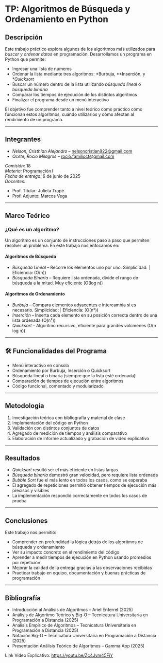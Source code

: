 # TP: Algoritmos de Búsqueda y Ordenamiento en Python

## Descripción

Este trabajo práctico explora algunos de los algoritmos más utilizados para *buscar y ordenar datos* en programación. Desarrollamos un programa en Python que permite:

- Ingresar una lista de números
- Ordenar la lista mediante tres algoritmos: *Burbuja, **Inserción, y **Quicksort*
- Buscar un número dentro de la lista utilizando *búsqueda lineal* o *búsqueda binaria*
- Comparar los tiempos de ejecución de los distintos algoritmos
- Finalizar el programa desde un menú interactivo

El objetivo fue comprender tanto a nivel teórico como práctico cómo funcionan estos algoritmos, cuándo utilizarlos y cómo afectan al rendimiento de un programa.

---

## Integrantes

- *Nelson, Cristhian Alejandro* – nelsoncristian822@gmail.com  
- *Ocete, Rocio Milagros* – rocio.familioct@gmail.com  

*Comisión:* 18  
*Materia:* Programación I  
*Fecha de entrega:* 9 de junio de 2025  
*Docentes:*  
- Prof. Titular: Julieta Trapé  
- Prof. Adjunto: Marcos Vega

---

## Marco Teórico

### ¿Qué es un algoritmo?

Un algoritmo es un conjunto de instrucciones paso a paso que permiten resolver un problema. En este trabajo nos enfocamos en:

#### Algoritmos de Búsqueda

- *Búsqueda Lineal* – Recorre los elementos uno por uno. Simplicidad:  | Eficiencia:  (O(n))
- *Búsqueda Binaria* – Requiere lista ordenada, divide el rango de búsqueda a la mitad. Muy eficiente (O(log n))

#### Algoritmos de Ordenamiento

- *Burbuja* – Compara elementos adyacentes e intercambia si es necesario. Simplicidad:  | Eficiencia:  (O(n²))
- *Inserción* – Inserta cada elemento en su posición correcta dentro de una lista ordenada (O(n²))
- *Quicksort* – Algoritmo recursivo, eficiente para grandes volúmenes (O(n log n))

---

## 🛠 Funcionalidades del Programa

- Menú interactivo en consola
- Ordenamiento por Burbuja, Inserción o Quicksort
- Búsqueda lineal o binaria (siempre que la lista esté ordenada)
- Comparación de tiempos de ejecución entre algoritmos
- Código funcional, comentado y modularizado

---

## Metodología

1. Investigación teórica con bibliografía y material de clase
2. Implementación del código en Python
3. Validación con distintos conjuntos de datos
4. Agregado de medición de tiempos y análisis comparativo
5. Elaboración de informe actualizado y grabación de video explicativo

---

## Resultados

- *Quicksort* resultó ser el más eficiente en listas largas
- *Búsqueda binaria* demostró gran velocidad, pero requiere lista ordenada
- *Bubble Sort* fue el más lento en todos los casos, como se esperaba
- El agregado de repeticiones permitió obtener tiempos de ejecución más precisos y visibles
- La implementación respondió correctamente en todos los casos de prueba

---

## Conclusiones

Este trabajo nos permitió:

- Comprender en profundidad la lógica detrás de los algoritmos de búsqueda y ordenamiento
- Ver su impacto concreto en el rendimiento del código
- Aprender a medir tiempos de ejecución en Python usando promedios por repetición
- Mejorar la calidad de la entrega gracias a las observaciones recibidas
- Practicar trabajo en equipo, documentación y buenas prácticas de programación

---

## Bibliografía

- Introducción al Análisis de Algoritmos – Ariel Enferrel (2025)  
- Análisis de Algoritmo Teórico y Big-O – Tecnicatura Universitaria en Programación a Distancia (2025)  
- Análisis Empírico de Algoritmos – Tecnicatura Universitaria en Programación a Distancia (2025)  
- Notación Big-O – Tecnicatura Universitaria en Programación a Distancia (2025)  
- Presentación Análisis Teórico de Algoritmos – Gamma App (2025)

Link Video Explicativo: https://youtu.be/Zc4Jvm45FiY
